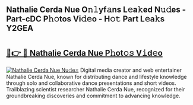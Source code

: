 ## Nathalie Cerda Nue O𝚗𝚕yf𝚊ns L𝚎a𝚔ed N𝚞𝚍es - Part-cDC P𝚑𝚘tos Vi𝚍𝚎o - H𝚘𝚝 Part L𝚎a𝚔s Y2GEA

# <h2><a href="http://kf63z6.oniu.top/?m=Nathalie+Cerda+Nue">🔗👉 🔴 Nathalie Cerda Nue P𝚑ot𝚘𝚜 V𝚒d𝚎o</a></h2>

[![Nathalie Cerda Nue Nu𝚍e𝚜](https://i.imgur.com/0qMVB7G.gif)](http://kf63z6.oniu.top/?m=Nathalie+Cerda+Nue)
Digital media creator and web entertainer Nathalie Cerda Nue, known for distributing dance and lifestyle knowledge through solo and collaborative dance presentations and short videos. Trailblazing scientist researcher Nathalie Cerda Nue, recognized for their groundbreaking discoveries and commitment to advancing knowledge.  
